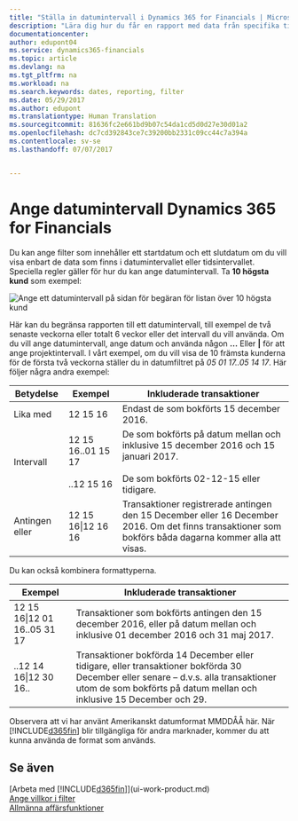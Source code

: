 ```yaml
---
title: "Ställa in datumintervall i Dynamics 365 for Financials | Microsoft Docs"
description: "Lära dig hur du får en rapport med data från specifika tidsperioder med datumintervall i Dynamics 365  for Financials."
documentationcenter: 
author: edupont04
ms.service: dynamics365-financials
ms.topic: article
ms.devlang: na
ms.tgt_pltfrm: na
ms.workload: na
ms.search.keywords: dates, reporting, filter
ms.date: 05/29/2017
ms.author: edupont
ms.translationtype: Human Translation
ms.sourcegitcommit: 81636fc2e661bd9b07c54da1cd5d0d27e30d01a2
ms.openlocfilehash: dc7cd392843ce7c39200bb2331c09cc44c7a394a
ms.contentlocale: sv-se
ms.lasthandoff: 07/07/2017


---
```

# <a name="entering-date-ranges-in-dynamics-365-for-financials"></a>Ange datumintervall Dynamics 365 for Financials
Du kan ange filter som innehåller ett startdatum och ett slutdatum om du vill visa enbart de data som finns i datumintervallet eller tidsintervallet. Speciella regler gäller för hur du kan ange datumintervall. Ta **10 högsta kund** som exempel:

![Ange ett datumintervall på sidan för begäran för listan över 10 högsta kund](./media/ui-enter-date-ranges/customer-top10-list.png)

Här kan du begränsa rapporten till ett datumintervall, till exempel de två senaste veckorna eller totalt 6 veckor eller det intervall du vill använda. Om du vill ange datumintervall, ange datum och använda någon **...** Eller **|** för att ange projektintervall. I vårt exempel, om du vill visa de 10 främsta kunderna för de första två veckorna ställer du in datumfiltret på *05 01 17..05 14 17*.
Här följer några andra exempel:

| Betydelse | Exempel | Inkluderade transaktioner |
|---|---|---|
|Lika med| 12 15 16 |Endast de som bokförts 15 december 2016.|
|Intervall| 12 15 16..01 15 17<br /><br />..12 15 16|De som bokförts på datum mellan och inklusive 15 december 2016 och 15 januari 2017.<br /><br />De som bokförts 02-12-15 eller tidigare.|
|Antingen eller|12 15 16&#124;12 16 16|Transaktioner registrerade antingen den 15 December eller 16 December 2016. Om det finns transaktioner som bokförs båda dagarna kommer alla att visas.|

Du kan också kombinera formattyperna.

| Exempel | Inkluderade transaktioner |
|---|---|
|12 15 16&#124;12 01 16..05 31 17 | Transaktioner som bokförts antingen den 15 december 2016, eller på datum mellan och inklusive 01 december 2016 och 31 maj 2017. |
|..12 14 16&#124;12 30 16.. | Transaktioner bokförda 14 December eller tidigare, eller transaktioner bokförda 30 December eller senare – d.v.s. alla transaktioner utom de som bokförts på datum mellan och inklusive 15 December och 29. |

Observera att vi har använt Amerikanskt datumformat MMDDÅÅ här. När [!INCLUDE[d365fin](includes/d365fin_md.md)] blir tillgängliga för andra marknader, kommer du att kunna använda de format som används.

## <a name="see-also"></a>Se även
[Arbeta med [!INCLUDE[d365fin](includes/d365fin_long_md.md)]](ui-work-product.md)  
[Ange villkor i filter](ui-enter-criteria-filters.md)  
[Allmänna affärsfunktioner](ui-across-business-areas.md)

